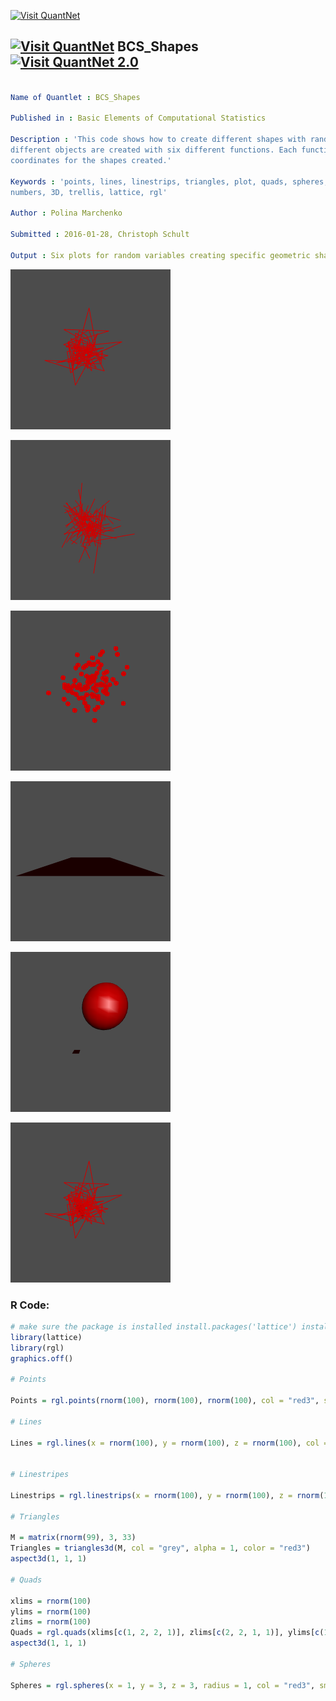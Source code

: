 
[<img src="https://github.com/QuantLet/Styleguide-and-FAQ/blob/master/pictures/banner.png" width="888" alt="Visit QuantNet">](http://quantlet.de/)

## [<img src="https://github.com/QuantLet/Styleguide-and-FAQ/blob/master/pictures/qloqo.png" alt="Visit QuantNet">](http://quantlet.de/) **BCS_Shapes** [<img src="https://github.com/QuantLet/Styleguide-and-FAQ/blob/master/pictures/QN2.png" width="60" alt="Visit QuantNet 2.0">](http://quantlet.de/)

```yaml

Name of Quantlet : BCS_Shapes

Published in : Basic Elements of Computational Statistics

Description : 'This code shows how to create different shapes with random numbers in R. Six
different objects are created with six different functions. Each function uses variables as
coordinates for the shapes created.'

Keywords : 'points, lines, linestrips, triangles, plot, quads, spheres, random, normal, random
numbers, 3D, trellis, lattice, rgl'

Author : Polina Marchenko

Submitted : 2016-01-28, Christoph Schult

Output : Six plots for random variables creating specific geometric shapes.

```

![Picture1](LineStrips3D.png)

![Picture2](Lines3D.png)

![Picture3](Points3D.png)

![Picture4](Quads.png)

![Picture5](Spheres.png)

![Picture6](Triangles3D.png)


### R Code:
```r
# make sure the package is installed install.packages('lattice') install.packages('rgl')
library(lattice)
library(rgl)
graphics.off()

# Points

Points = rgl.points(rnorm(100), rnorm(100), rnorm(100), col = "red3", size = 8)

# Lines

Lines = rgl.lines(x = rnorm(100), y = rnorm(100), z = rnorm(100), col = "red3")


# Linestripes

Linestrips = rgl.linestrips(x = rnorm(100), y = rnorm(100), z = rnorm(100), col = "red3")

# Triangles

M = matrix(rnorm(99), 3, 33)
Triangles = triangles3d(M, col = "grey", alpha = 1, color = "red3")
aspect3d(1, 1, 1)

# Quads

xlims = rnorm(100)
ylims = rnorm(100)
zlims = rnorm(100)
Quads = rgl.quads(xlims[c(1, 2, 2, 1)], zlims[c(2, 2, 1, 1)], ylims[c(1, 1, 2, 2)], color = "red3")
aspect3d(1, 1, 1)

# Spheres

Spheres = rgl.spheres(x = 1, y = 3, z = 3, radius = 1, col = "red3", smooth = T)

```
